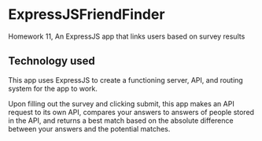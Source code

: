 # ExpressJSFriendFinder
Homework 11, An ExpressJS app that links users based on survey results

## Technology used

This app uses ExpressJS to create a functioning server, API, and routing system for the app to work. 

Upon filling out the survey and clicking submit, this app makes an API request to its own API, compares your answers to answers of people stored in the API, and returns a best match based on the absolute difference between your answers and the potential matches. 

